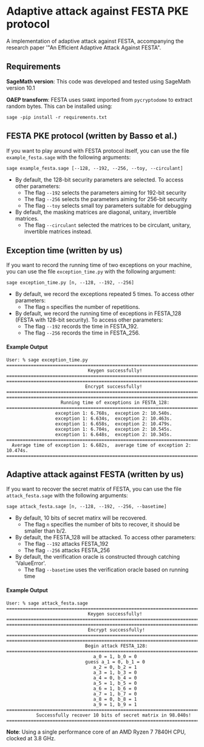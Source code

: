 # Adaptive attack against FESTA PKE protocol

A  implementation of adaptive attack against FESTA, accompanying the research paper '"An Efficient Adaptive Attack Against FESTA".

## Requirements

**SageMath version**: This code was developed and tested using SageMath version 10.1

**OAEP transform**: FESTA uses `SHAKE` imported from `pycryptodome` to extract random bytes. This can be installed using: 

```
sage -pip install -r requirements.txt
```

## FESTA PKE protocol  (written by Basso et al.)

If you want to play around with FESTA protocol itself, you can use the file `example_festa.sage` with the following arguments:

```
sage example_festa.sage [--128, --192, --256, --toy, --circulant]
```

- By default, the 128-bit security parameters are selected. To access other parameters:
  - The flag `--192` selects the parameters aiming for 192-bit security 
  - The flag `--256` selects the parameters aiming for 256-bit security 
  - The flag `--toy` selects small toy parameters suitable for debugging
- By default, the masking matrices are diagonal, unitary, invertible matrices.
  - The flag `--circulant` selected the matrices to be circulant, unitary, invertible matrices instead.

## Exception time  (written by us)

If you want to record the running time of two exceptions on your machine, you can use the file `exception_time.py` with the following argument:

```
sage exception_time.py [n, --128, --192, --256]
```

- By default, we record the exceptions repeated 5 times. To access other parameters:
  - The flag `n` specifies the number of repetitions.
- By default, we record the running time of exceptions in FESTA_128 (FESTA with 128-bit security). To access other parameters:
  - The flag `--192` records the time in FESTA_192.
  - The flag `--256` records the time in FESTA_256.

#### Example Output

```
User: % sage exception_time.py
================================================================================
                              Keygen successfully!
================================================================================
================================================================================
                             Encrypt successfully!
================================================================================
================================================================================
                    Running time of exceptions in FESTA_128:
================================================================================
                  exception 1: 6.768s,  exception 2: 10.540s.
                  exception 1: 6.634s,  exception 2: 10.463s.
                  exception 1: 6.658s,  exception 2: 10.479s.
                  exception 1: 6.704s,  exception 2: 10.545s.
                  exception 1: 6.648s,  exception 2: 10.345s.
================================================================================
  Average time of exception 1: 6.682s,  average time of exception 2: 10.474s.
================================================================================
```

## Adaptive attack against FESTA  (written by us)

If you want to recover the secret matrix of FESTA, you can use the file `attack_festa.sage` with the following arguments:

```
sage attack_festa.sage [n, --128, --192, --256, --basetime]
```

- By default, 10 bits of secret matirx will be recovered.
  - The flag `n` specifies the number of bits to recover, it should be smaller than b/2.
- By default, the FESTA_128 will be attacked. To access other parameters:
  - The flag `--192` attacks FESTA_192 
  - The flag `--256` attacks FESTA_256
- By default, the verification oracle is constructed through catching 'ValueError'.
  - The flag `--basetime` uses the verification oracle based on running time

#### Example Output

```
User: % sage attack_festa.sage
================================================================================
                              Keygen successfully!
================================================================================
================================================================================
                              Encrypt successfully!
================================================================================
================================================================================
                             Begin attack FESTA_128:
================================================================================
                                a_0 = 1, b_0 = 0
                             guess a_1 = 0, b_1 = 0
                                a_2 = 0, b_2 = 1
                                a_3 = 1, b_3 = 0
                                a_4 = 0, b_4 = 0
                                a_5 = 1, b_5 = 0
                                a_6 = 1, b_6 = 0
                                a_7 = 1, b_7 = 0
                                a_8 = 0, b_8 = 1
                                a_9 = 1, b_9 = 1
================================================================================
           Successfully recover 10 bits of secret matrix in 98.040s!
================================================================================
```


**Note**: Using a single performance core of an AMD Ryzen 7 7840H CPU, clocked at 3.8 GHz.
